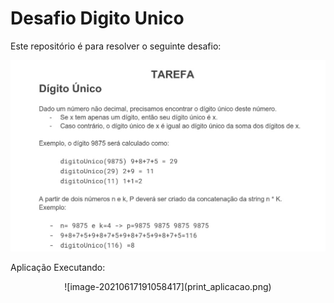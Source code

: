 # Desafio Digito Unico

Este repositório é para resolver o seguinte desafio:



![desafio.png](desafio.png)



Aplicação Executando:
<center>
![image-20210617191058417](print_aplicacao.png)
  
  </center>
